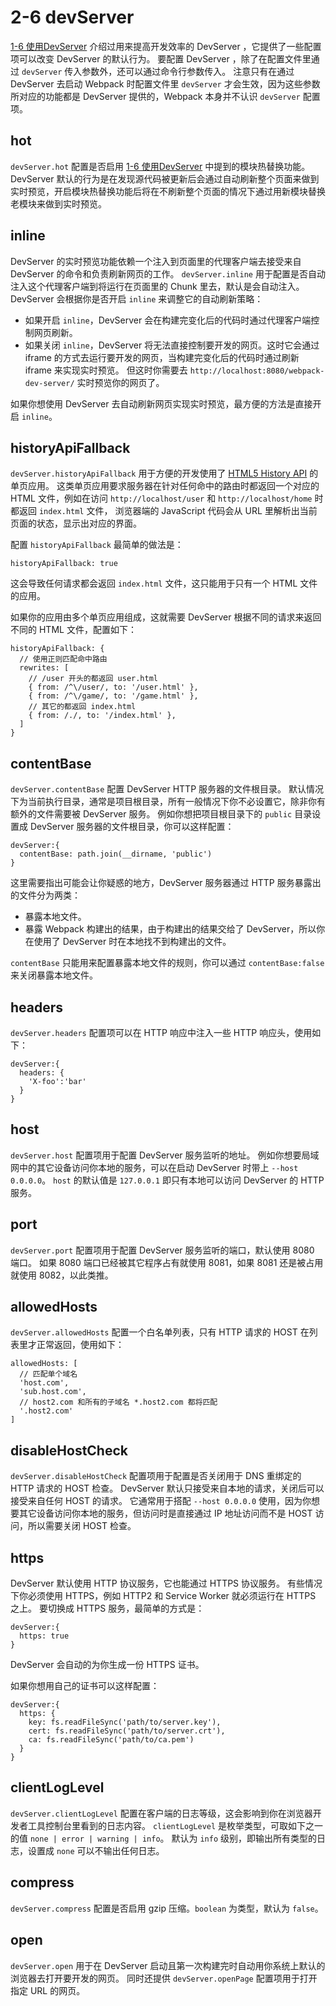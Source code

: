 <h1 id="2-6-devserver">2-6 devServer</h1>
<p><a href="../1入门/1-6使用DevServer.html">1-6 使用DevServer</a> 介绍过用来提高开发效率的 DevServer ，它提供了一些配置项可以改变 DevServer 的默认行为。
要配置 DevServer ，除了在配置文件里通过 <code>devServer</code> 传入参数外，还可以通过命令行参数传入。
注意只有在通过 DevServer 去启动 Webpack 时配置文件里 <code>devServer</code> 才会生效，因为这些参数所对应的功能都是 DevServer 提供的，Webpack 本身并不认识 <code>devServer</code> 配置项。</p>
<h2 id="hot">hot</h2>
<p><code>devServer.hot</code> 配置是否启用 <a href="../1入门/1-6使用DevServer.html#模块热替换">1-6 使用DevServer</a> 中提到的模块热替换功能。
DevServer 默认的行为是在发现源代码被更新后会通过自动刷新整个页面来做到实时预览，开启模块热替换功能后将在不刷新整个页面的情况下通过用新模块替换老模块来做到实时预览。</p>
<h2 id="inline">inline</h2>
<p>DevServer 的实时预览功能依赖一个注入到页面里的代理客户端去接受来自 DevServer 的命令和负责刷新网页的工作。
<code>devServer.inline</code> 用于配置是否自动注入这个代理客户端到将运行在页面里的 Chunk 里去，默认是会自动注入。
DevServer 会根据你是否开启 <code>inline</code> 来调整它的自动刷新策略：</p>
<ul>
<li>如果开启 <code>inline</code>，DevServer 会在构建完变化后的代码时通过代理客户端控制网页刷新。</li>
<li>如果关闭 <code>inline</code>，DevServer 将无法直接控制要开发的网页。这时它会通过 iframe 的方式去运行要开发的网页，当构建完变化后的代码时通过刷新 iframe 来实现实时预览。
但这时你需要去 <code>http://localhost:8080/webpack-dev-server/</code> 实时预览你的网页了。</li>
</ul>
<p>如果你想使用 DevServer 去自动刷新网页实现实时预览，最方便的方法是直接开启 <code>inline</code>。</p>
<h2 id="historyapifallback">historyApiFallback</h2>
<p><code>devServer.historyApiFallback</code> 用于方便的开发使用了 <a href="https://developer.mozilla.org/en-US/docs/Web/API/History" target="_blank">HTML5 History API</a> 的单页应用。
这类单页应用要求服务器在针对任何命中的路由时都返回一个对应的 HTML 文件，例如在访问 <code>http://localhost/user</code> 和 <code>http://localhost/home</code> 时都返回 <code>index.html</code> 文件，
浏览器端的 JavaScript 代码会从 URL 里解析出当前页面的状态，显示出对应的界面。</p>
<p>配置 <code>historyApiFallback</code> 最简单的做法是：</p>
<pre><code class="lang-js">historyApiFallback: <span class="hljs-literal">true</span>
</code></pre>
<p>这会导致任何请求都会返回 <code>index.html</code> 文件，这只能用于只有一个 HTML 文件的应用。</p>
<p>如果你的应用由多个单页应用组成，这就需要 DevServer 根据不同的请求来返回不同的 HTML 文件，配置如下：</p>
<pre><code class="lang-js">historyApiFallback: {
  <span class="hljs-comment">// 使用正则匹配命中路由</span>
  rewrites: [
    <span class="hljs-comment">// /user 开头的都返回 user.html</span>
    { <span class="hljs-keyword">from</span>: <span class="hljs-regexp">/^\/user/</span>, to: <span class="hljs-string">&apos;/user.html&apos;</span> },
    { <span class="hljs-keyword">from</span>: <span class="hljs-regexp">/^\/game/</span>, to: <span class="hljs-string">&apos;/game.html&apos;</span> },
    <span class="hljs-comment">// 其它的都返回 index.html</span>
    { <span class="hljs-keyword">from</span>: <span class="hljs-regexp">/./</span>, to: <span class="hljs-string">&apos;/index.html&apos;</span> },
  ]
}
</code></pre>
<h2 id="contentbase">contentBase</h2>
<p><code>devServer.contentBase</code> 配置 DevServer HTTP 服务器的文件根目录。
默认情况下为当前执行目录，通常是项目根目录，所有一般情况下你不必设置它，除非你有额外的文件需要被 DevServer 服务。
例如你想把项目根目录下的 <code>public</code> 目录设置成 DevServer 服务器的文件根目录，你可以这样配置：</p>
<pre><code class="lang-js">devServer:{
  contentBase: path.join(__dirname, <span class="hljs-string">&apos;public&apos;</span>)
}
</code></pre>
<p>这里需要指出可能会让你疑惑的地方，DevServer 服务器通过 HTTP 服务暴露出的文件分为两类：</p>
<ul>
<li>暴露本地文件。</li>
<li>暴露 Webpack 构建出的结果，由于构建出的结果交给了 DevServer，所以你在使用了 DevServer 时在本地找不到构建出的文件。</li>
</ul>
<p><code>contentBase</code> 只能用来配置暴露本地文件的规则，你可以通过 <code>contentBase:false</code> 来关闭暴露本地文件。</p>
<h2 id="headers">headers</h2>
<p><code>devServer.headers</code> 配置项可以在 HTTP 响应中注入一些 HTTP 响应头，使用如下：</p>
<pre><code class="lang-js">devServer:{
  headers: {
    <span class="hljs-string">&apos;X-foo&apos;</span>:<span class="hljs-string">&apos;bar&apos;</span>
  }
}
</code></pre>
<h2 id="host">host</h2>
<p><code>devServer.host</code> 配置项用于配置 DevServer 服务监听的地址。
例如你想要局域网中的其它设备访问你本地的服务，可以在启动 DevServer 时带上 <code>--host 0.0.0.0</code>。
<code>host</code> 的默认值是 <code>127.0.0.1</code> 即只有本地可以访问 DevServer 的 HTTP 服务。</p>
<h2 id="port">port</h2>
<p><code>devServer.port</code> 配置项用于配置 DevServer 服务监听的端口，默认使用 8080 端口。
如果 8080 端口已经被其它程序占有就使用 8081，如果 8081 还是被占用就使用 8082，以此类推。</p>
<h2 id="allowedhosts">allowedHosts</h2>
<p><code>devServer.allowedHosts</code> 配置一个白名单列表，只有 HTTP 请求的 HOST 在列表里才正常返回，使用如下：</p>
<pre><code class="lang-js">allowedHosts: [
  <span class="hljs-comment">// 匹配单个域名</span>
  <span class="hljs-string">&apos;host.com&apos;</span>,
  <span class="hljs-string">&apos;sub.host.com&apos;</span>,
  <span class="hljs-comment">// host2.com 和所有的子域名 *.host2.com 都将匹配</span>
  <span class="hljs-string">&apos;.host2.com&apos;</span>
]
</code></pre>
<h2 id="disablehostcheck">disableHostCheck</h2>
<p><code>devServer.disableHostCheck</code> 配置项用于配置是否关闭用于 DNS 重绑定的 HTTP 请求的 HOST 检查。
DevServer 默认只接受来自本地的请求，关闭后可以接受来自任何 HOST 的请求。
它通常用于搭配 <code>--host 0.0.0.0</code> 使用，因为你想要其它设备访问你本地的服务，但访问时是直接通过 IP 地址访问而不是 HOST 访问，所以需要关闭 HOST 检查。</p>
<h2 id="https">https</h2>
<p>DevServer 默认使用 HTTP 协议服务，它也能通过 HTTPS 协议服务。
有些情况下你必须使用 HTTPS，例如 HTTP2 和 Service Worker 就必须运行在 HTTPS 之上。
要切换成 HTTPS 服务，最简单的方式是：</p>
<pre><code class="lang-js">devServer:{
  https: <span class="hljs-literal">true</span>
}
</code></pre>
<p>DevServer 会自动的为你生成一份 HTTPS 证书。</p>
<p>如果你想用自己的证书可以这样配置：</p>
<pre><code class="lang-js">devServer:{
  https: {
    key: fs.readFileSync(<span class="hljs-string">&apos;path/to/server.key&apos;</span>),
    cert: fs.readFileSync(<span class="hljs-string">&apos;path/to/server.crt&apos;</span>),
    ca: fs.readFileSync(<span class="hljs-string">&apos;path/to/ca.pem&apos;</span>)
  }
}
</code></pre>
<h2 id="clientloglevel">clientLogLevel</h2>
<p><code>devServer.clientLogLevel</code> 配置在客户端的日志等级，这会影响到你在浏览器开发者工具控制台里看到的日志内容。
<code>clientLogLevel</code> 是枚举类型，可取如下之一的值 <code>none | error | warning | info</code>。
默认为 <code>info</code> 级别，即输出所有类型的日志，设置成 <code>none</code> 可以不输出任何日志。</p>
<h2 id="compress">compress</h2>
<p><code>devServer.compress</code> 配置是否启用 gzip 压缩。<code>boolean</code> 为类型，默认为 <code>false</code>。</p>
<h2 id="open">open</h2>
<p><code>devServer.open</code> 用于在 DevServer 启动且第一次构建完时自动用你系统上默认的浏览器去打开要开发的网页。
同时还提供 <code>devServer.openPage</code> 配置项用于打开指定 URL 的网页。</p>

                                
                                